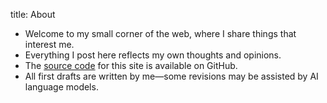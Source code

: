 title: About

- Welcome to my small corner of the web, where I share things that interest me.
- Everything I post here reflects my own thoughts and opinions.
- The [source code](https://github.com/ostcrom/ostcrom.github.io/)  for this site is available on GitHub.
- All first drafts are written by me—some revisions may be assisted by AI language models.

